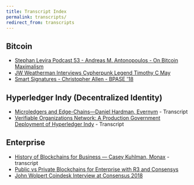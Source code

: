```yaml
---
title: Transcript Index
permalink: transcripts/
redirect_from: transcripts
---
```


## Bitcoin

* [Stephan Levira Podcast 53 - Andreas M. Antonopoulos - On Bitcoin Maximalism](https://infominer.id/transcripts/SLP53-Antonopolis-on-Maximalism-Transcript/)
* [JW Weatherman Interviews Cypherpunk Legend Timothy C May](https://infominer.id/transcripts/transcripts/JW-Weatherman-Interview-Tim-May/)
* [Smart Signatures - Christopher Allen - BPASE '18](https://infominer.id/bitcoin-history/transcripts/smart-signatures-christopher-allen/)


## Hyperledger Indy (Decentralized Identity)

* [Microledgers and Edge-Chains—Daniel Hardman, Evernym](https://infominer.id/transcripts/Microledgers-Edgechains-Hardman.html) - Transcript
* [Verifiable Organizations Network: A Production Government Deployment of Hyperledger Indy](https://infominer.id/transcripts/VerifiableOrganizationsNetwork-HGF.html) - Transcript

## Enterprise

* [History of Blockchains for Business — Casey Kuhlman, Monax](https://infominer.id/transcripts/blockchain-for-business-history/) - transcript
* [Public vs Private Blockchains for Enterprise with R3 and Consensys](https://infominer.id/transcripts/public-vs-private-blockchain-wolpert-vs-gendal-brown/)
* [John Wolpert Coindesk Interview at Consensus 2018](https://infominer.id/bitcoin-history/transcripts/JohnWolpert-Consensus2018)

